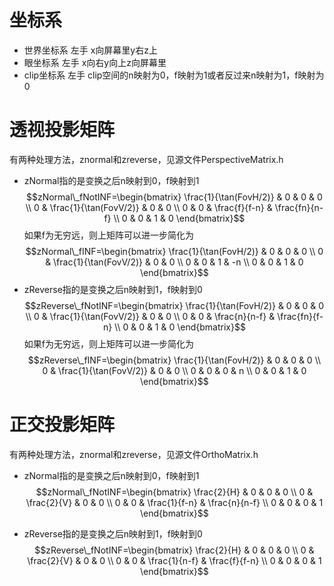 # 坐标系
- 世界坐标系 左手 x向屏幕里y右z上 
- 眼坐标系 左手 x向右y向上z向屏幕里
- clip坐标系 左手 clip空间的n映射为0，f映射为1或者反过来n映射为1，f映射为0
# 透视投影矩阵
有两种处理方法，znormal和zreverse，见源文件PerspectiveMatrix.h
- zNormal指的是变换之后n映射到0，f映射到1
    $$zNormal\_fNotINF=\begin{bmatrix} \frac{1}{\tan(FovH/2)} & 0 & 0 & 0 \\ 0 & \frac{1}{\tan(FovV/2)} & 0 & 0 \\ 0 & 0 & \frac{f}{f-n} & \frac{fn}{n-f} \\ 0 & 0 & 1 & 0 \end{bmatrix}$$
    如果f为无穷远，则上矩阵可以进一步简化为
    $$zNormal\_fINF=\begin{bmatrix} \frac{1}{\tan(FovH/2)} & 0 & 0 & 0 \\ 0 & \frac{1}{\tan(FovV/2)} & 0 & 0 \\ 0 & 0 & 1 & -n \\ 0 & 0 & 1 & 0 \end{bmatrix}$$
- zReverse指的是变换之后n映射到1，f映射到0
$$zReverse\_fNotINF=\begin{bmatrix} \frac{1}{\tan(FovH/2)} & 0 & 0 & 0 \\ 0 & \frac{1}{\tan(FovV/2)} & 0 & 0 \\ 0 & 0 & \frac{n}{n-f} & \frac{fn}{f-n} \\ 0 & 0 & 1 & 0 \end{bmatrix}$$
    如果f为无穷远，则上矩阵可以进一步简化为
    $$zReverse\_fINF=\begin{bmatrix} \frac{1}{\tan(FovH/2)} & 0 & 0 & 0 \\ 0 & \frac{1}{\tan(FovV/2)} & 0 & 0 \\ 0 & 0 & 0 & n \\ 0 & 0 & 1 & 0 \end{bmatrix}$$
# 正交投影矩阵
有两种处理方法，znormal和zreverse，见源文件OrthoMatrix.h
- zNormal指的是变换之后n映射到0，f映射到1
    $$zNormal\_fNotINF=\begin{bmatrix} \frac{2}{H} & 0 & 0 & 0 \\ 0 & \frac{2}{V} & 0 & 0 \\ 0 & 0 & \frac{1}{f-n} & \frac{n}{n-f} \\ 0 & 0 & 0 & 1 \end{bmatrix}$$
   
- zReverse指的是变换之后n映射到1，f映射到0
$$zReverse\_fNotINF=\begin{bmatrix} \frac{2}{H} & 0 & 0 & 0 \\ 0 & \frac{2}{V} & 0 & 0 \\ 0 & 0 & \frac{1}{n-f} & \frac{f}{f-n} \\ 0 & 0 & 0 & 1 \end{bmatrix}$$
